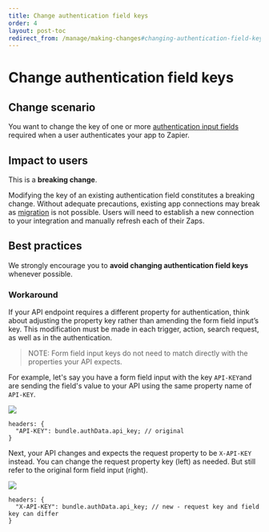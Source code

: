 ```yaml
---
title: Change authentication field keys
order: 4
layout: post-toc
redirect_from: /manage/making-changes#changing-authentication-field-keys
---
```


# Change authentication field keys

## Change scenario

You want to change the key of one or more [authentication input fields](https://platform.zapier.com/build/basicauth#1-build-an-input-form) required when a user authenticates your app to Zapier.

## Impact to users

This is a **breaking change**.

Modifying the key of an existing authentication field constitutes a breaking change. Without adequate precautions, existing app connections may break as [migration](https://platform.zapier.com/manage/migrate) is not possible. Users will need to establish a new connection to your integration and manually refresh each of their Zaps.

## Best practices

We strongly encourage you to **avoid changing authentication field keys** whenever possible.

### Workaround

If your API endpoint requires a different property for authentication, think about adjusting the property key rather than amending the form field input’s key.
This modification must be made in each trigger, action, search request, as well as in the authentication.

>NOTE: Form field input keys do not need to match directly with the properties your API expects.

For example, let's say you have a form field input with the key `API-KEY`and are sending the field's value to your API using the same property name of `API-KEY`. 

![](https://cdn.zappy.app/daef0487a89a2cbb17ec719cbbd50577.png)

```
headers: {
  "API-KEY": bundle.authData.api_key; // original
}
```

Next, your API changes and expects the request property to be `X-API-KEY` instead. You can change the request property key (left) as needed. But still refer to the original form field input (right). 

![](https://cdn.zappy.app/bf4cdfe3183752e0e57707001260e9e3.png)

```
headers: {
  "X-API-KEY": bundle.authData.api_key; // new - request key and field key can differ
}
```
